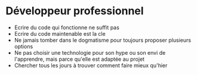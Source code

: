 # Développeur professionnel

* Ecrire du code qui fonctionne ne suffit pas
* Ecrire du code maintenable est la cle
* Ne jamais tomber dans le dogmatisme pour toujours proposer plusieurs options
* Ne pas choisir une technologie pour son hype ou son envi de l'apprendre, mais parce qu'elle est adaptée au projet
* Chercher tous les jours à trouver comment faire mieux qu'hier